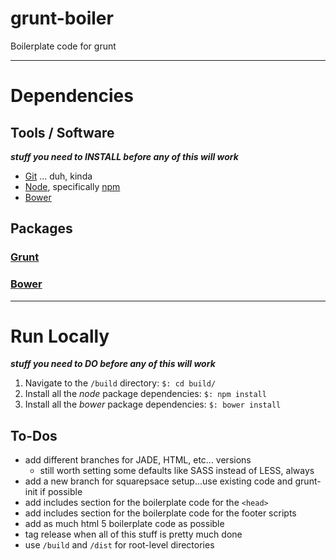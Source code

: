 # grunt-boiler

Boilerplate code for grunt


---

# Dependencies

## Tools / Software
***stuff you need to INSTALL before any of this will work***

* [Git](http://git-scm.com/) ... duh, kinda
* [Node](http://nodejs.org/), specifically [npm](https://docs.npmjs.com/getting-started/installing-node)
* [Bower](http://bower.io/#install-bower)

## Packages

### [Grunt](http://gruntjs.com/plugins)


### [Bower](http://bower.io/search/)

---

# Run Locally
***stuff you need to DO before any of this will work***

1. Navigate to the `/build` directory: `$: cd build/`
1. Install all the *node* package dependencies: `$: npm install`
1. Install all the *bower* package dependencies: `$: bower install`

## To-Dos

* add different branches for JADE, HTML, etc... versions
    * still worth setting some defaults like SASS instead of LESS, always
* add a new branch for squarepsace setup...use existing code and grunt-init if possible
* add includes section for the boilerplate code for the `<head>`
* add includes section for the boilerplate code for the footer scripts
* add as much html 5 boilerplate code as possible
* tag release when all of this stuff is pretty much done
* use `/build` and `/dist` for root-level directories
